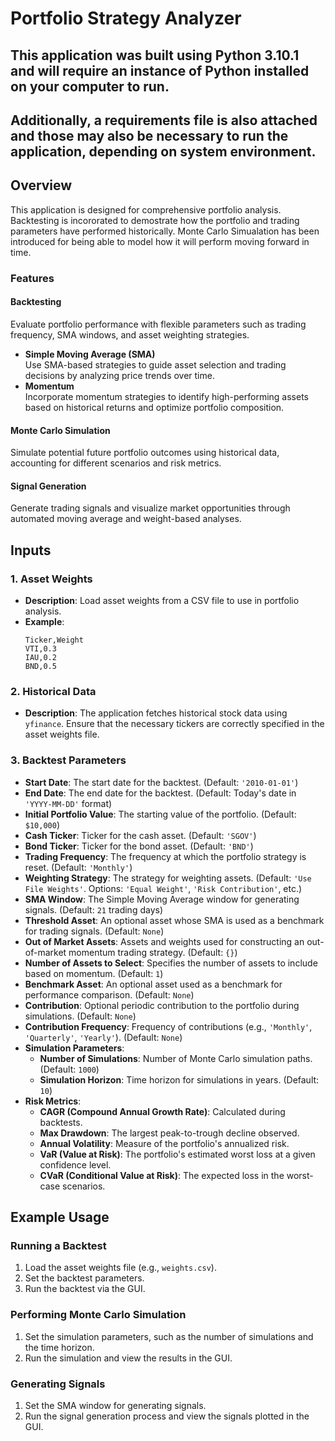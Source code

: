 # Portfolio Strategy Analyzer

## This application was built using Python 3.10.1 and will require an instance of Python installed on your computer to run.
## Additionally, a requirements file is also attached and those may also be necessary to run the application, depending on system environment.

## Overview
This application is designed for comprehensive portfolio analysis. Backtesting is incororated to demostrate how the portfolio and trading parameters
have performed historically. Monte Carlo Simualation has been introduced for being able to model how it will perform moving forward in time. 

### Features

#### **Backtesting**  
Evaluate portfolio performance with flexible parameters such as trading frequency, SMA windows, and asset weighting strategies.
- **Simple Moving Average (SMA)**  
Use SMA-based strategies to guide asset selection and trading decisions by analyzing price trends over time.
- **Momentum**  
Incorporate momentum strategies to identify high-performing assets based on historical returns and optimize portfolio composition.

#### **Monte Carlo Simulation**  
Simulate potential future portfolio outcomes using historical data, accounting for different scenarios and risk metrics.

#### **Signal Generation**  
Generate trading signals and visualize market opportunities through automated moving average and weight-based analyses. 

## Inputs

### 1. **Asset Weights**
   - **Description**: Load asset weights from a CSV file to use in portfolio analysis.
   - **Example**: 
     ```
     Ticker,Weight
     VTI,0.3
     IAU,0.2
     BND,0.5
     ```

### 2. **Historical Data**
   - **Description**: The application fetches historical stock data using `yfinance`. Ensure that the necessary tickers are correctly specified in the asset weights file.

### 3. **Backtest Parameters**
- **Start Date**: The start date for the backtest. (Default: `'2010-01-01'`)
- **End Date**: The end date for the backtest. (Default: Today's date in `'YYYY-MM-DD'` format)
- **Initial Portfolio Value**: The starting value of the portfolio. (Default: `$10,000`)
- **Cash Ticker**: Ticker for the cash asset. (Default: `'SGOV'`)
- **Bond Ticker**: Ticker for the bond asset. (Default: `'BND'`)
- **Trading Frequency**: The frequency at which the portfolio strategy is reset. (Default: `'Monthly'`)
- **Weighting Strategy**: The strategy for weighting assets. (Default: `'Use File Weights'`. Options: `'Equal Weight'`, `'Risk Contribution'`, etc.)
- **SMA Window**: The Simple Moving Average window for generating signals. (Default: `21` trading days)
- **Threshold Asset**: An optional asset whose SMA is used as a benchmark for trading signals. (Default: `None`)
- **Out of Market Assets**: Assets and weights used for constructing an out-of-market momentum trading strategy. (Default: `{}`)
- **Number of Assets to Select**: Specifies the number of assets to include based on momentum. (Default: `1`)
- **Benchmark Asset**: An optional asset used as a benchmark for performance comparison. (Default: `None`)
- **Contribution**: Optional periodic contribution to the portfolio during simulations. (Default: `None`)
- **Contribution Frequency**: Frequency of contributions (e.g., `'Monthly'`, `'Quarterly'`, `'Yearly'`). (Default: `None`)
- **Simulation Parameters**:
  - **Number of Simulations**: Number of Monte Carlo simulation paths. (Default: `1000`)
  - **Simulation Horizon**: Time horizon for simulations in years. (Default: `10`)
- **Risk Metrics**:
  - **CAGR (Compound Annual Growth Rate)**: Calculated during backtests.
  - **Max Drawdown**: The largest peak-to-trough decline observed.
  - **Annual Volatility**: Measure of the portfolio's annualized risk.
  - **VaR (Value at Risk)**: The portfolio's estimated worst loss at a given confidence level.
  - **CVaR (Conditional Value at Risk)**: The expected loss in the worst-case scenarios.

## Example Usage

### Running a Backtest

1. Load the asset weights file (e.g., `weights.csv`).
2. Set the backtest parameters.
3. Run the backtest via the GUI.

### Performing Monte Carlo Simulation

1. Set the simulation parameters, such as the number of simulations and the time horizon.
2. Run the simulation and view the results in the GUI.

### Generating Signals

1. Set the SMA window for generating signals.
2. Run the signal generation process and view the signals plotted in the GUI.
